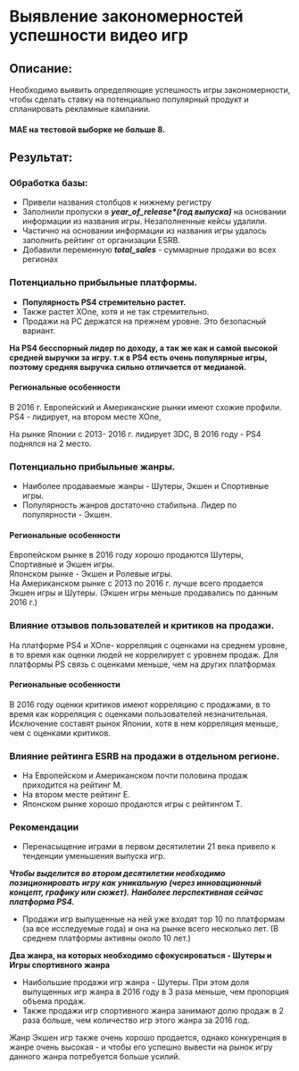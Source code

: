 # Выявление закономерностей успешности видео игр

## Описание:
Необходимо выявить определяющие успешность игры закономерности, чтобы сделать ставку на потенциально популярный продукт и спланировать рекламные кампании.

#### MAE на тестовой выборке не больше 8.

## Результат:

### Обработка базы:

* Привели названия столбцов к нижнему регистру 
* Заполнили пропуски в ___year_of_release*(год выпуска)___ на основании информации из названия игры. Незаполненные кейсы удалили.
* Частично на основании информации из названия игры удалось заполнить рейтинг от организации ESRB. 
* Добавили переменную ___total_sales___ - суммарные продажи во всех регионах 

### Потенциально прибыльные платформы.

* __Популярность PS4 стремительно растет.__
* Также растет XOne, хотя и не так стремительно.
* Продажи на PC держатся на прежнем уровне. Это безопасный вариант.

__На PS4 бесспорный лидер по доходу, а так же как и самой высокой средней выручки за игру.
т.к в PS4 есть очень популярные игры, поэтому средняя выручка сильно отличается от медианой.__

#### Региональные особенности 

В 2016 г. Европейский и Американские рынки имеют схожие профили.
PS4 - лидирует, на втором месте XOne,

На рынке Японии с 2013- 2016 г. лидирует 3DC,
В 2016 году - PS4 поднялся на 2 место.

### Потенциально прибыльные жанры.

* Наиболее продаваемые жанры -  Шутеры, Экшен и Cпортивные игры.
* Популярность жанров достаточно стабильна. Лидер по популярности - Экшен.

#### Региональные особенности

Европейском рынке в 2016 году хорошо продаются Шутеры, Спортивные и Экшен игры.<br>
Японском рынке  -  Экшен и Ролевые игры.<br>
На Американском рынке с 2013 по 2016 г. лучше всего продается Экшен игры и Шутеры. (Экшен игры меньше продавались по данным 2016 г.)


### Влияние отзывов пользователей и критиков на продажи.


На платформе PS4 и XOne- корреляция с оценками на среднем уровне, в то время как оценки людей не коррелирует с уровнем продаж. 
Для платформы PS связь с оценками меньше, чем на других платформах

#### Региональные особенности
В 2016 году оценки критиков имеют корреляцию с продажами, в то время как корреляция с оценками пользователей незначительная.
Исключение составят рынок Японии, хотя в нем корреляция меньше, чем с оценками критиков.

### Влияние рейтинга ESRB на продажи в отдельном регионе.

* На Европейском и Американском почти половина продаж приходится на рейтинг М. <br>
* На втором месте рейтинг E. <br>
* Японском рынке хорошо продаются игры с рейтингом T. <br>

### Рекомендации 

* Перенасыщение играми в первом десятилетии 21 века привело к тенденции уменьшения выпуска игр.

___Чтобы выделится во втором десятилетии  необходимо позиционировать игру как уникальную (через инновационный концепт, графику или сюжет).___
___Наиболее перспективная сейчас платформа PS4.___ 
* Продажи игр выпущенные на ней уже входят тоp 10 по платформам (за все исследуемые года) и она на рынке всего несколько лет. (В среднем платформы активны около 10 лет.)


__Два жанра, на которых необходимо сфокусироваться - Шутеры и Игры спортивного жанра__
* Наибольшие продажи игр жанра - Шутеры. При этом доля выпущенных игр  жанра в 2016 году в 3 раза меньше, чем пропорция объема продаж.
* Также продажи игр спортивного жанра занимают долю продаж  в 2 раза больше, чем количество игр этого жанра за 2016 год.

Жанр Экшен игр также очень хорошо продается, однако конкуренция в жанре очень высокая - и чтобы его успешно вывести на рынок игру данного жанра потребуется больше усилий.

